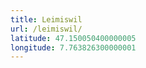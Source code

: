 ```yaml
---
title: Leimiswil
url: /leimiswil/
latitude: 47.150050400000005
longitude: 7.763826300000001
---
```

